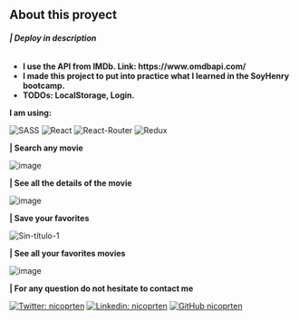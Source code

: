 <h2>About this proyect</h2>
<h6><b font-size="10px">| Deploy in description</b></h6>
<ul>
  <li><b>I use the API from IMDb. Link: https://www.omdbapi.com/</b></li>
  <li><b>I made this project to put into practice what I learned in the SoyHenry bootcamp.</b></li>
  <li><b>TODOs: LocalStorage, Login.</b></li>
 </ul>

<p><b>I am using:</b></p>

![SASS](https://img.shields.io/badge/-SASS-1572B6?style=flat-square&logo=sass)
![React](https://img.shields.io/badge/-React-181717?style=flat-square&logo=react)
![React-Router](https://img.shields.io/badge/-ReactRouter-181717?style=flat-square&logo=react-router)
![Redux](https://img.shields.io/badge/-Redux-181717?style=flat-square&logo=redux&color=blueviolet)

<p><b>| Search any movie</b></p>

![image](https://user-images.githubusercontent.com/41525219/168506001-549b1a3a-a5a7-414b-800a-d2fe6a7debcd.png)

<p><b>| See all the details of the movie</b></p>

![image](https://user-images.githubusercontent.com/41525219/168506024-6a4ce3fd-a96e-4109-8024-4c2bf28b8c2b.png)

<p><b>| Save your favorites</b></p>

![Sin-título-1](https://user-images.githubusercontent.com/41525219/168518259-f5e52a16-b06b-4c1e-b5f9-c5c7a880bce4.jpg)

<p><b>| See all your favorites movies</b></p>

![image](https://user-images.githubusercontent.com/41525219/168523007-7e1090b9-2203-4440-9d0d-e4f395ebb060.png)


<b>| For any question do not hesitate to contact me</b>

[![Twitter: nicoprten](https://img.shields.io/twitter/follow/nikprten?style=social)](https://twitter.com/nikprten)
[![Linkedin: nicoprten](https://img.shields.io/badge/-nicoprten-blue?style=flat-square&logo=Linkedin&logoColor=white&link=https://www.linkedin.com/in/nicoprten/)](https://www.linkedin.com/in/nicoprten/)
[![GitHub nicoprten](https://img.shields.io/github/followers/nicoprten?label=follow&style=social)](https://github.com/nicoprten)
